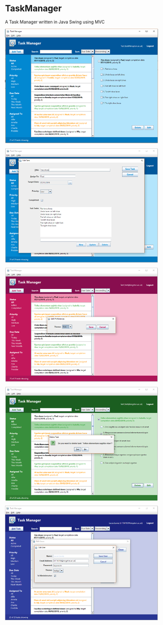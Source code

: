 # TaskManager
A Task Manager written in Java Swing using MVC

![](TaskManager.png)

![](TaskManager2.png)

![](TaskManager3.png)

![](TaskManager4.png)

![](TaskManager5.png)
